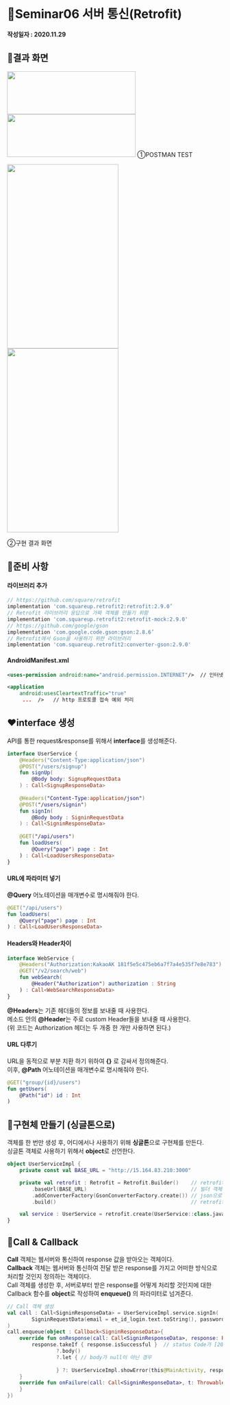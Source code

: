 # 📣Seminar06 서버 통신(Retrofit)
**작성일자 : 2020.11.29**

## 📱결과 화면

<img src="https://user-images.githubusercontent.com/47289479/101166576-d8bbdd80-367b-11eb-8d94-81e3cf5df71a.JPG" width="300" height="100"/>
<img src="https://user-images.githubusercontent.com/47289479/101166614-eb361700-367b-11eb-93ed-5bf40d8562d9.JPG" width="300" height="100"/>
①POSTMAN TEST  

<p float="left">
	<img src="https://user-images.githubusercontent.com/47289479/101168306-9b0c8400-367e-11eb-8900-ba9caaa0f7f2.gif" width="260" height="430"/>
	<img src="https://user-images.githubusercontent.com/47289479/100543365-088d6e80-3293-11eb-8206-cf240eb52023.gif" width="260" height="430"/>
</p>
②구현 결과 화면  

## 💼준비 사항
#### 라이브러리 추가
```gradle
// https://github.com/square/retrofit
implementation 'com.squareup.retrofit2:retrofit:2.9.0’
// Retrofit 라이브러리 응답으로 가짜 객체를 만들기 위함
implementation 'com.squareup.retrofit2:retrofit-mock:2.9.0'
// https://github.com/google/gson
implementation 'com.google.code.gson:gson:2.8.6’
// Retrofit에서 Gson을 사용하기 위한 라이브러리
implementation 'com.squareup.retrofit2:converter-gson:2.9.0'
```
#### AndroidManifest.xml 
```xml
<uses-permission android:name="android.permission.INTERNET"/>  // 인터넷 권한 허용

<application 
	android:usesCleartextTraffic="true"  
	 ...  />   // http 프로토콜 접속 예외 처리
```

## ❤interface 생성
API를 통한 request&response를 위해서 **interface**를 생성해준다.  
```kotlin
interface UserService {  
    @Headers("Content-Type:application/json")  
    @POST("/users/signup")  
    fun signUp(  
        @Body body: SignupRequestData  
    ) : Call<SignupResponseData>  
  
    @Headers("Content-Type:application/json")  
    @POST("/users/signin")  
    fun signIn(  
        @Body body : SigninRequestData  
    ) : Call<SigninResponseData>  
  
    @GET("/api/users")
    fun loadUsers(
        @Query("page") page : Int
    ) : Call<LoadUsersResponseData>
}
```

#### URL에 파라미터 넣기
**@Query** 어노테이션을 매개변수로 명시해줘야 한다.  
```kotlin
@GET("/api/users")
fun loadUsers(
    @Query("page") page : Int  
) : Call<LoadUsersResponseData>
```

#### Headers와 Header차이
```kotlin
interface WebService {  
    @Headers("Authorization:KakaoAK 181f5e5c475eb6a7f7a4e535f7e8e783")  
    @GET("/v2/search/web")  
    fun webSearch(
        @Header("Authorization") authorization : String
    ) : Call<WebSearchResponseData>  
}
```
**@Headers**는 기존 헤더들의 정보를 보내줄 때 사용한다.  
메소드 안의 **@Header**는 주로 custom Header들을 보내줄 때 사용한다.    
(위 코드는 Authorization 헤더는 두 개중 한 개만 사용하면 된다.)   

#### URL 다루기
URL을 동적으로 부분 치환 하기 위하여 **{}** 로 감싸서 정의해준다.  
이후, **@Path** 어노테이션을 매개변수로 명시해줘야 한다.  
```kotlin
@GET("group/{id}/users")
fun getUsers(
    @Path("id") id : Int
)
```

## 🧡구현체 만들기 (싱글톤으로)  
객체를 한 번만 생성 후, 어디에서나 사용하기 위해 **싱글톤**으로 구현체를 만든다.  
싱글톤 객체로 사용하기 위해서 **object**로 선언한다. 
 
```kotlin
object UserServiceImpl {
    private const val BASE_URL = "http://15.164.83.210:3000"

    private val retrofit : Retrofit = Retrofit.Builder()    // retrofit 빌더 생성
        .baseUrl(BASE_URL)                                  // 빌더 객체의 baseUrl 호출, 호스트 URL 전달
        .addConverterFactory(GsonConverterFactory.create()) // json으로 받아오는 데이터를 gson을 통해 다루기 쉽게 변한시킨다.
        .build()											// retrofit 객체 반환

    val service : UserService = retrofit.create(UserService::class.java) // interface를 넘겨 구현체를 생성한다.
}
```

## 💛Call & Callback
**Call** 객체는 웹서버와 통신하여 response 값을 받아오는 객체이다.  
**Callback** 객체는 웹서버와 통신하여 전달 받은 response를 가지고 어떠한 방식으로 처리할 것인지 정의하는 객체이다.  
Call 객체를 생성한 후, 서버로부터 받은 response를 어떻게 처리할 것인지에 대한 Callback 함수를 **object**로 작성하여 **enqueue()** 의 파라미터로 넘겨준다.  
```kotlin
// Call 객체 생성
val call : Call<SigninResponseData> = UserServiceImpl.service.signIn(
		SigninRequestData(email = et_id_login.text.toString(), password = et_pw_login.text.toString())
)
call.enqueue(object : Callback<SigninResponseData>{
	override fun onResponse(call: Call<SigninResponseData>, response: Response<SigninResponseData>) {  // 통신 성공 로직
		response.takeIf { response.isSuccessful }  // status Code가 [200~300)일 경우
				?.body() 
				?.let { // body가 null이 아닌 경우
				
				} ?: UserServiceImpl.showError(this@MainActivity, response.errorBody())  // status Code가 300 초과 or body가 null인 경우
	}
	override fun onFailure(call: Call<SigninResponseData>, t: Throwable) {	// 통신 실패 로직
	}
})
```